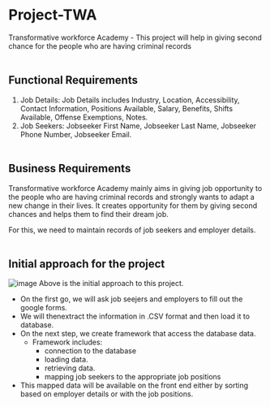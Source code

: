 # Project-TWA
Transformative workforce Academy - This project will help in giving second chance for the people who are having criminal records<br></br>
## Functional Requirements
1. Job Details:
  Job Details includes Industry, Location, Accessibility, Contact Information, Positions Available, Salary, Benefits, Shifts Available, Offense Exemptions, Notes.
2. Job Seekers:
  Jobseeker First Name, Jobseeker Last Name, Jobseeker Phone Number, Jobseeker Email.<br></br>
## Business Requirements
Transformative workforce Academy mainly aims in giving job opportunity to the people who are having criminal records and strongly wants to adapt a new change in their lives. It creates opportunity for them by giving second chances and helps them to find their dream job.

For this, we need to maintain records of job seekers and employer details.
<br></br>
## Initial approach for the project

![image](https://github.com/NavyaNelluri/Project-TWA/assets/123142678/bbf27237-df59-4606-81bd-5c7d836caf96)
Above is the initial approach to this project.
* On the first go, we will ask job seejers and employers to fill out the google forms.
* We will thenextract the information in .CSV format and then load it to database.
* On the next step, we create framework that access the database data.
  * Framework includes:
    * connection to the database
    * loading data.
    * retrieving data.
    * mapping job seekers to the appropriate job positions
* This mapped data will be available on the front end either by sorting based on employer details or with the job positions.


  
